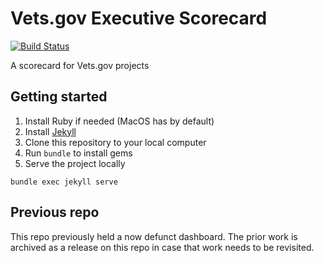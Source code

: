 # Vets.gov Executive Scorecard
[![Build Status](https://dev.vets.gov/jenkins/buildStatus/icon?job=department-of-veterans-affairs/vets.gov-status/master)](http://jenkins.vetsgov-internal/job/department-of-veterans-affairs/job/vets.gov-status/job/master/)

A scorecard for Vets.gov projects

## Getting started

1. Install Ruby if needed (MacOS has by default)
1. Install [Jekyll](https://jekyllrb.com/docs/installation/)
2. Clone this repository to your local computer
3. Run `bundle` to install gems
3. Serve the project locally
  ```
  bundle exec jekyll serve
  ```

## Previous repo

This repo previously held a now defunct dashboard. The prior work is archived as a release on this repo in case that work needs to be revisited.
